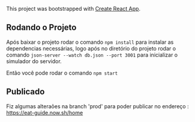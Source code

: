 This project was bootstrapped with [Create React App](https://github.com/facebook/create-react-app).

## Rodando o Projeto

Após baixar o projeto rodar o comando `npm install` para instalar as dependencias necessárias, logo após no diretório do projeto rodar o comando `json-server --watch db.json --port 3001` para inicializar o simulador do servidor. 

Então você pode rodar o comando `npm start`

## Publicado

Fiz algumas alteraões na branch 'prod' para poder publicar no endereço : https://eat-guide.now.sh/home

